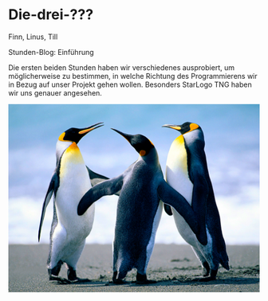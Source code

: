 # Die-drei-???
Finn, Linus, Till

Stunden-Blog: Einführung

Die ersten beiden Stunden haben wir verschiedenes ausprobiert, um möglicherweise zu bestimmen, in welche Richtung des Programmierens wir in Bezug auf unser Projekt gehen wollen. Besonders StarLogo TNG haben wir uns genauer angesehen. 

![sc starlogo anfange](Penguins.jpg)
